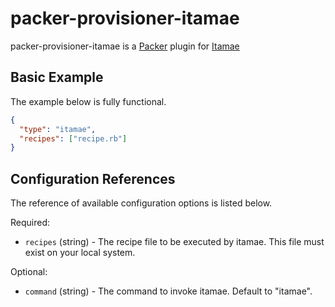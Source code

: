 # packer-provisioner-itamae

packer-provisioner-itamae is a [Packer](http://www.packer.io/) plugin for [Itamae](https://github.com/ryotarai/itamae)

## Basic Example

The example below is fully functional.

```json
{
  "type": "itamae",
  "recipes": ["recipe.rb"]
}
```

## Configuration References

The reference of available configuration options is listed below.

Required:

- `recipes` (string) - The recipe file to be executed by itamae. This file must exist on your local system.

Optional:

- `command` (string) - The command to invoke itamae. Default to "itamae".
